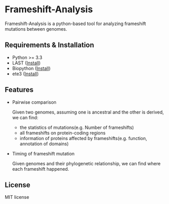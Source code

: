 # Frameshift-Analysis
Frameshift-Analysis is a python-based tool for analyzing frameshift mutations between genomes. 


## Requirements & Installation
* Python >= 3.3
* LAST ([Install](http://last.cbrc.jp/doc/last.html))
* Biopython ([Install](https://biopython.org/wiki/Download))
* ete3 ([Install](http://etetoolkit.org/download/))



## Features
* Pairwise comparison

  Given two genomes, assuming one is ancestral and the other is derived, we can find:
  * the statistics of mutations(e.g. Number of frameshifts)
  * all frameshifts on protein-coding regions
  * information of proteins affected by frameshifts(e.g. function, annotation of domains)


* Timing of frameshift mutation

  Given genomes and their phylogenetic relationship, we can find where each frameshift happened.


## License

MIT license